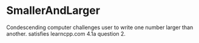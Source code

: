 # SmallerAndLarger
Condescending computer challenges user to write one number larger than another. satisfies learncpp.com 4.1a question 2.
